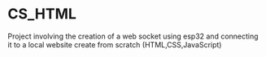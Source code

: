 # CS_HTML
Project involving the creation of a web socket using esp32 and connecting it to a local website create from scratch (HTML,CSS,JavaScript)

